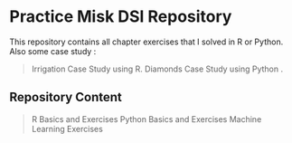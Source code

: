 # Practice Misk DSI Repository

This repository contains all chapter exercises that I solved in R or Python.<br />
Also some case study :<br />
>Irrigation Case Study using R.
>Diamonds Case Study using Python .

## Repository Content

>R Basics and Exercises
>Python Basics and Exercises
>Machine Learning Exercises

